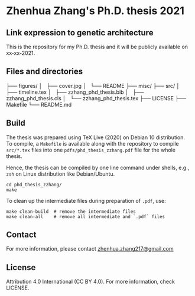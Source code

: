 # Zhenhua Zhang's Ph.D. thesis 2021

## Link expression to genetic architecture

This is the repository for my Ph.D. thesis and it will be publicly available on
xx-xx-2021.

## Files and directories

├── figures/
│   ├── cover.jpg
│   └── README
├── misc/
├── src/
│   ├── timeline.tex
│   ├── zzhang_phd_thesis.bib
│   ├── zzhang_phd_thesis.cls
│   └── zzhang_phd_thesis.tex
├── LICENSE
├── Makefile
└── README.md

## Build

The thesis was prepared using TeX Live (2020) on Debian 10 distribution. To
compile, a `Makefile` is available along with the repository to compile
`src/*.tex` files into one `pdfs/phd_thesis_zzhang.pdf` file for the whole
thesis.

Hence, the thesis can be compiled by one line command under shells, e.g., `zsh`
on Linux distribution like Debian/Ubuntu.

``` {bash}
cd phd_thesis_zzhang/
make
```

To clean up the intermediate files during preparation of `.pdf`, use:

``` {bash}
make clean-build  # remove the intermediate files
make clean-all    # remove all intermediate and `.pdf` files
```

## Contact

For more information, please contact zhenhua.zhang217@gmail.com

## License

Attribution 4.0 International (CC BY 4.0). For more information, check LICENSE.

<!-- vim: set ai ft=pandoc ts=4 tw=120: -->

